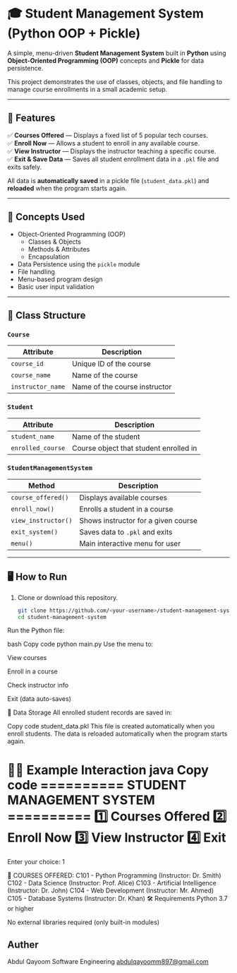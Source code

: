 # 🎓 Student Management System (Python OOP + Pickle)

A simple, menu-driven **Student Management System** built in **Python** using **Object-Oriented Programming (OOP)** concepts and **Pickle** for data persistence.

This project demonstrates the use of classes, objects, and file handling to manage course enrollments in a small academic setup.

---

## 🚀 Features

✅ **Courses Offered** — Displays a fixed list of 5 popular tech courses.  
✅ **Enroll Now** — Allows a student to enroll in any available course.  
✅ **View Instructor** — Displays the instructor teaching a specific course.  
✅ **Exit & Save Data** — Saves all student enrollment data in a `.pkl` file and exits safely.  

All data is **automatically saved** in a pickle file (`student_data.pkl`) and **reloaded** when the program starts again.

---

## 🧠 Concepts Used

- Object-Oriented Programming (OOP)
  - Classes & Objects
  - Methods & Attributes
  - Encapsulation
- Data Persistence using the `pickle` module
- File handling
- Menu-based program design
- Basic user input validation

---

## 🧩 Class Structure

### `Course`
| Attribute | Description |
|------------|--------------|
| `course_id` | Unique ID of the course |
| `course_name` | Name of the course |
| `instructor_name` | Name of the course instructor |

### `Student`
| Attribute | Description |
|------------|--------------|
| `student_name` | Name of the student |
| `enrolled_course` | Course object that student enrolled in |

### `StudentManagementSystem`
| Method | Description |
|--------|--------------|
| `course_offered()` | Displays available courses |
| `enroll_now()` | Enrolls a student in a course |
| `view_instructor()` | Shows instructor for a given course |
| `exit_system()` | Saves data to `.pkl` and exits |
| `menu()` | Main interactive menu for user |

---

## 🖥️ How to Run

1. Clone or download this repository.
   ```bash
   git clone https://github.com/<your-username>/student-management-system.git
   cd student-management-system
Run the Python file:

bash
Copy code
python main.py
Use the menu to:

View courses

Enroll in a course

Check instructor info

Exit (data auto-saves)

📂 Data Storage
All enrolled student records are saved in:

Copy code
student_data.pkl
This file is created automatically when you enroll students.
The data is reloaded automatically when the program starts again.

🧑‍💻 Example Interaction
java
Copy code
========== STUDENT MANAGEMENT SYSTEM ==========
1️⃣  Courses Offered
2️⃣  Enroll Now
3️⃣  View Instructor
4️⃣  Exit
===============================================
Enter your choice: 1

📘 COURSES OFFERED:
C101 - Python Programming (Instructor: Dr. Smith)
C102 - Data Science (Instructor: Prof. Alice)
C103 - Artificial Intelligence (Instructor: Dr. John)
C104 - Web Development (Instructor: Mr. Ahmed)
C105 - Database Systems (Instructor: Dr. Khan)
🛠️ Requirements
Python 3.7 or higher

No external libraries required (only built-in modules)
## Auther
Abdul Qayoom
Software Engineering
abdulqayoomm897@gmail.com
